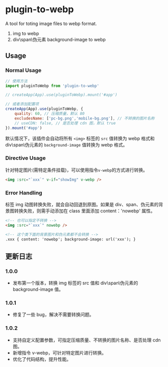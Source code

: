 # plugin-to-webp

A tool for toting image files to webp format.

1. img to webp
2. div\span\伪元素 background-image to webp

## Usage

### Normal Usage

```js
// 使用方法
import pluginToWebp from 'plugin-to-webp'

// createApp(App).use(pluginToWebp).mount('#app')

// 或者添加配置项
createApp(App).use(pluginToWebp, {
    quality: 60, // 压缩质量，默认 80
    excludesName: ['pc-bg.png','mobile-bg.png'], // 不转换的图片名称
    // useCDN: false, // 是否处理 cdn 图，默认 true
}).mount('#app')
```

默认情况下，该插件会自动将所有 `<img>` 标签的 `src` 值转换为 webp 格式和 div\span\伪元素的 `background-image` 值转换为 webp 格式。

### Directive Usage

针对特定图片(需特定条件挂载)，可以使用指令`v-webp`的方式进行转换。

```html
<img :src="`xxx`" v-if="showImg" v-webp />
```

### Error Handling

标签 img 动图转换失败，就会自动回退到原图。如果是 div、span、伪元素的背景图转换失败，则需手动添加在 class 里面添加 content：'nowebp' 属性。

```html
<!-- 也可以指定不转换 -->
<img :src="`xxx`" nowebp />

<!-- 这个类下面的背景图片和伪元素都不会转换 -->
.xxx { content: 'nowebp'; background-image: url('xxx'); }
```

## 更新日志

### 1.0.0

- 发布第一个版本，转换 img 标签的 src 值和 div\span\伪元素的 background-image 值。

### 1.0.1

- 修复了一些 bug，解决不需要转换问题。

### 1.0.2

- 支持自定义配置参数，可指定压缩质量、不转换的图片名称、是否处理 cdn 图。
- 新增指令 v-webp，可针对特定图片进行转换。
- 优化了代码结构，提升性能。